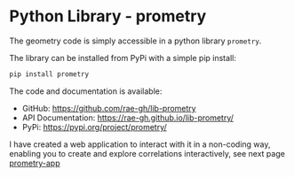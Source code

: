 # Python Library - prometry

The geometry code is simply accessible in a python library `prometry`.  

The library can be installed from PyPi with a simple pip install:
```bash
pip install prometry
```

The code and documentation is available:  
- GitHub: https://github.com/rae-gh/lib-prometry  
- API Documentation: https://rae-gh.github.io/lib-prometry/  
- PyPi: https://pypi.org/project/prometry/

I have created a web application to interact with it in a non-coding way, 
enabling you to create and explore correlations interactively, 
see next page [prometry-app](prometry.md)

